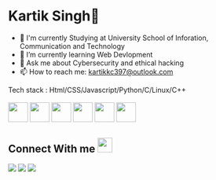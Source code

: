 # Kartik Singh👋

- 📖 I'm currently Studying at University School of Inforation, Communication and Technology
- 🌱 I’m currently learning Web Devlopment 
- 💬 Ask me about Cybersecurity and ethical hacking
- 📫 How to reach me: kartikkc397@outlook.com

Tech stack : Html/CSS/Javascript/Python/C/Linux/C++
<br>
<br>
<img src = "https://cdn-icons-png.flaticon.com/512/136/136528.png" height = "40px"/>
<img src = "https://i.pinimg.com/originals/7d/4f/e5/7d4fe56a906707466de4e066e8269719.png" height ="40px"/>
<img src = "https://cdn-icons-png.flaticon.com/512/136/136530.png" height ="40px"/>
<img src = "https://upload.wikimedia.org/wikipedia/commons/thumb/0/0a/Python.svg/1024px-Python.svg.png" height = "40px">
<img src = "https://upload.wikimedia.org/wikipedia/commons/thumb/1/18/C_Programming_Language.svg/695px-C_Programming_Language.svg.png" height = "40px">
<img src = "https://cdn.freebiesupply.com/logos/large/2x/c-logo-png-transparent.png" height ="40px">

## Connect With me <img src = "https://raw.githubusercontent.com/ShahriarShafin/ShahriarShafin/main/Assets/handshake.gif" height="30px"/>
<a href = "https://www.linkedin.com/in/kanika-gola-999968204/"><img src="https://img.icons8.com/fluent/48/000000/linkedin.png"/></a>
<a href = "https://twitter.com/gola_kanika"><img src="https://img.icons8.com/fluent/48/000000/twitter.png"/></a>
<a href = "https://www.instagram.com/kanika.gola26/"><img src="https://img.icons8.com/fluent/48/000000/instagram-new.png"/></a>
